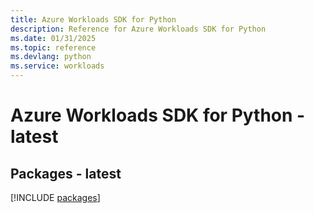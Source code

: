 ```yaml
---
title: Azure Workloads SDK for Python
description: Reference for Azure Workloads SDK for Python
ms.date: 01/31/2025
ms.topic: reference
ms.devlang: python
ms.service: workloads
---
```

# Azure Workloads SDK for Python - latest
## Packages - latest
[!INCLUDE [packages](workloads-index.md)]